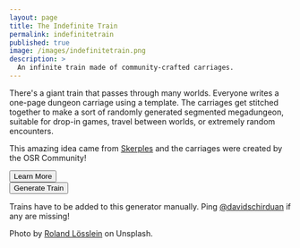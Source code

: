 ```yaml
---
layout: page
title: The Indefinite Train
permalink: indefinitetrain
published: true
image: /images/indefinitetrain.png
description: >
  An infinite train made of community-crafted carriages.
---
```


There's a giant train that passes through many worlds. Everyone writes a one-page dungeon carriage using a template. The carriages get stitched together to make a sort of randomly generated segmented megadungeon, suitable for drop-in games, travel between worlds, or extremely random encounters. 

This amazing idea came from [Skerples](https://coinsandscrolls.blogspot.com/2019/03/osr-indefinite-train-community-project.html) and the carriages were created by the OSR Community!


<div class="row">
  <div class="col-md-6 col-12 tightSpacing buttonWrapper"><button id="linkButton" class="btn btn-primary btn-lg" onclick="location.href='https://coinsandscrolls.blogspot.com/2019/03/osr-indefinite-train-community-project.html'">Learn More</button></div>
  <div class="col-md-6 col-12 tightSpacing buttonWrapper"><button id="wielderButton" class="btn btn-primary btn-lg" onclick="cars()">Generate Train</button></div>
</div>


<div id="trainCard" style="display:none;"></div>

Trains have to be added to this generator manually. Ping [@davidschirduan](https://twitter.com/DavidSchirduan) if any are missing!

Photo by [Roland Lösslein](https://unsplash.com/photos/DmDYX_ltI48?utm_source=unsplash&utm_medium=referral&utm_content=creditCopyText) on Unsplash.

<script>
/*
To update the Train IDs, open up skerples train folder: 
https://drive.google.com/drive/folders/1VVITqjOQLiF_B499bA7ouloqAd4qUpfO?usp=sharing

For each carriage, click on it.
  In the top right click "open in new window"
  Copy the url into the list

*/

var car = "";
var trainHTML = "";

function cars(){

trainURLs=[
"https://drive.google.com/file/d/1_gFaC0bp-Ju1btY3R4e9U8c_9MWb_V6j/view",
"https://drive.google.com/file/d/146OFmicCLq-mgrX8vgN__yd_u8vtcqhk/view",
"https://drive.google.com/file/d/1ni8xPU_FWR-Y0AkgwlWexp7y9JSr0B48/view",
"https://drive.google.com/file/d/1KAoBq1VUUtOEUZvLAhRkn_hlgknjWstR/view",
"https://drive.google.com/file/d/1UbC9uR3j7eTNaD4yvYZ1yclFK-DWEkhm/view",
"https://drive.google.com/file/d/1aMGx5pRmLokPnhvpjjP6XiRozKSMjPNK/view",
"https://drive.google.com/file/d/1sSHQhnrpUf9Pe9WSoD0IK2HSlytLFZRI/view",
"https://drive.google.com/file/d/1t_ciwZbjFsw4yp33lS3J0KZRAiPeTZPx/view",
"https://drive.google.com/file/d/1SmBngRL2EQd8kcpQE6LAAOavLBM-wObY/view",
];

for(i in trainURLs){

  car = trainURLs.splice(Math.floor(Math.random()*trainURLs.length), 1);
  console.log(car);
  console.log(trainURLs);
  car = car[0].replace("https://drive.google.com/file/d/", "");
  car = car.replace("/view", "");
  trainHTML = trainHTML + 
    "<div class='pdf-container'><iframe src=\"https://drive.google.com/file/d/" +
    car + "/preview\"></iframe></div>";

}

document.getElementById("trainCard").innerHTML = trainHTML;

document.getElementById("trainCard").style = "";
}

</script>

